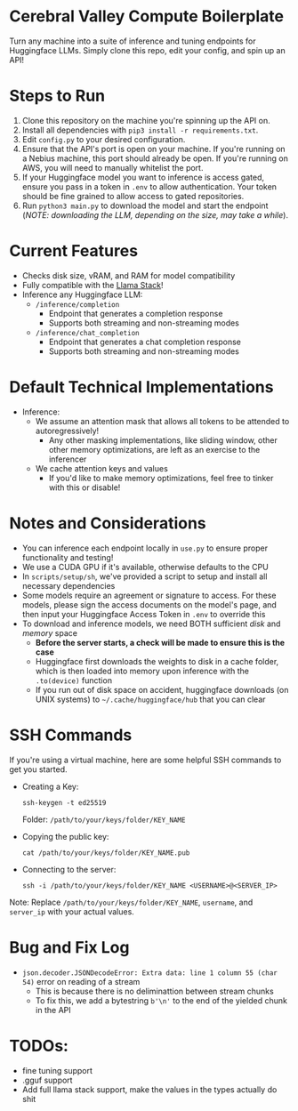 # Cerebral Valley Compute Boilerplate
Turn any machine into a suite of inference and tuning endpoints for Huggingface LLMs. Simply clone this repo, edit your config, and spin up an API!

# Steps to Run
1. Clone this repository on the machine you're spinning up the API on.
2. Install all dependencies with `pip3 install -r requirements.txt`.
3. Edit `config.py` to your desired configuration.
4. Ensure that the API's port is open on your machine. If you're running on a Nebius machine, this port should already be open. If you're running on AWS, you will need to manually whitelist the port. 
5. If your Huggingface model you want to inference is access gated, ensure you pass in a token in `.env` to allow authentication. Your token should be fine grained to allow access to gated repositories.
6. Run `python3 main.py` to download the model and start the endpoint (*NOTE: downloading the LLM, depending on the size, may take a while*).

# Current Features
* Checks disk size, vRAM, and RAM for model compatibility
* Fully compatible with the [Llama Stack](https://github.com/meta-llama/llama-stack)!
* Inference any Huggingface LLM:
    * `/inference/completion`
        * Endpoint that generates a completion response
        * Supports both streaming and non-streaming modes
    * `/inference/chat_completion`
        * Endpoint that generates a chat completion response
        * Supports both streaming and non-streaming modes

# Default Technical Implementations
* Inference:
    * We assume an attention mask that allows all tokens to be attended to autoregressively!
        * Any other masking implementations, like sliding window, other other memory optimizations, are left as an exercise to the inferencer
    * We cache attention keys and values 
        * If you'd like to make memory optimizations, feel free to tinker with this or disable!

# Notes and Considerations
* You can inference each endpoint locally in `use.py` to ensure proper functionality and testing!
* We use a CUDA GPU if it's available, otherwise defaults to the CPU
* In `scripts/setup/sh`, we've provided a script to setup and install all necessary dependencies
* Some models require an agreement or signature to access. For these models, please sign the access documents on the model's page, and then input your Huggingface Access Token in `.env` to override this
* To download and inference models, we need BOTH sufficient *disk* and *memory* space
    * **Before the server starts, a check will be made to ensure this is the case**
    * Huggingface first downloads the weights to disk in a cache folder, which is then loaded into memory upon inference with the `.to(device)` function
    * If you run out of disk space on accident, huggingface downloads (on UNIX systems) to `~/.cache/huggingface/hub` that you can clear

# SSH Commands
If you're using a virtual machine, here are some helpful SSH commands to get you started.
* Creating a Key:
  ```
  ssh-keygen -t ed25519
  ```
  Folder: `/path/to/your/keys/folder/KEY_NAME`

* Copying the public key:
  ```
  cat /path/to/your/keys/folder/KEY_NAME.pub
  ```

* Connecting to the server:
  ```
  ssh -i /path/to/your/keys/folder/KEY_NAME <USERNAME>@<SERVER_IP>
  ```

Note: Replace `/path/to/your/keys/folder/KEY_NAME`, `username`, and `server_ip` with your actual values.

# Bug and Fix Log
* `json.decoder.JSONDecodeError: Extra data: line 1 column 55 (char 54)` error on reading of a stream
  * This is because there is no deliminattion between stream chunks
  * To fix this, we add a bytestring `b'\n'` to the end of the yielded chunk in the API

# TODOs:
* fine tuning support
* .gguf support
* Add full llama stack support, make the values in the types actually do shit
